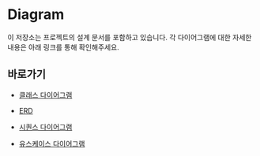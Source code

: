 # Diagram

이 저장소는 프로젝트의 설계 문서를 포함하고 있습니다. 각 다이어그램에 대한 자세한 내용은 아래 링크를 통해 확인해주세요.

## 바로가기

- [클래스 다이어그램](./Class%20Diagram/)
- [ERD](./ERD/)
- [시퀀스 다이어그램](./Sequence%20Diagram/)

- [유스케이스 다이어그램](./Usecase%20Diagram/)
